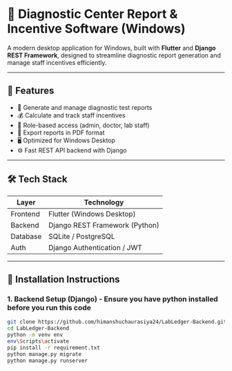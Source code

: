 # 🧪 Diagnostic Center Report & Incentive Software (Windows)

A modern desktop application for Windows, built with **Flutter** and **Django REST Framework**, designed to streamline diagnostic report generation and manage staff incentives efficiently.

---

## 🚀 Features

- 📄 Generate and manage diagnostic test reports
- 💰 Calculate and track staff incentives
- 🔐 Role-based access (admin, doctor, lab staff)
- 📁 Export reports in PDF format
- 🖥️ Optimized for Windows Desktop
- ⚙️ Fast REST API backend with Django

---

## 🛠️ Tech Stack

| Layer      | Technology                  |
|------------|------------------------------|
| Frontend   | Flutter (Windows Desktop)    |
| Backend    | Django REST Framework (Python) |
| Database   | SQLite / PostgreSQL          |
| Auth       | Django Authentication / JWT  |

---

## 🧩 Installation Instructions

### 1. Backend Setup (Django) - Ensure you have python installed before you run this code
```bash
git clone https://github.com/himanshuchaurasiya24/LabLedger-Backend.git
cd LabLedger-Backend
python -m venv env
env\Scripts\activate
pip install -r requirement.txt
python manage.py migrate
python manage.py runserver

